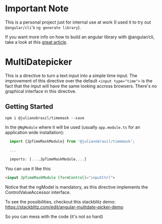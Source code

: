 # Important Note

This is a personal project just for internal use at work (I used it to try out
`@angular/cli`'s `ng generate library`).

If you want more info on how to build an angular library with @angular/cli, take a look at this [great
article](https://medium.com/@tomsu/how-to-build-a-library-for-angular-apps-4f9b38b0ed11).

# MultiDatepicker

This is a directive to turn a text input into a simple time input. The improvement of this directive
over the default `<input type="time">` is the fact that the input will have the same looking accross
browsers. There's no graphical interface in this directive.

## Getting Started

`npm i @julianobrasil/timemask --save`

In the `@NgModule` where it will be used (usually `app.module.ts` for an application wide installation):

```ts
  import {JpTimeMaskModule} from '@julianobrasil/timemask';
  
  ...

  imports: [...,JpTimeMaskModule,...]
```

You can use it like this:

```html
<input JpTimeMaskModule [formControl]="inputCtrl">
```

Notice that the ngModel is mandatory, as this directive implements the ControlValueAccessor interface.

To see the possibilities, checkout this stackblitz demo: https://stackblitz.com/edit/angular-mulitdate-picker-demo

So you can mess with the code (it's not so hard)
